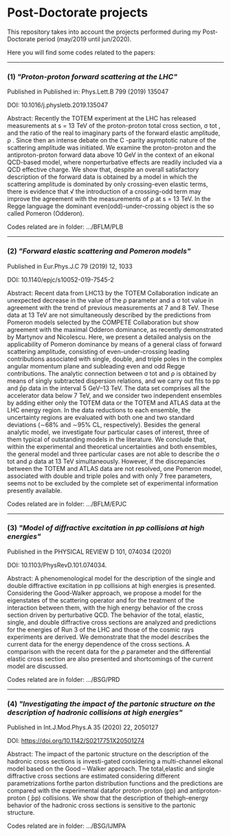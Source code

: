 # Post-Doctorate projects 

This repository takes into account the projects performed during my Post-Doctorate period (may/2019 until jun/2020).

Here you will find some codes related to the papers:

---

### (1) *"Proton-proton forward scattering at the LHC"*

Published in Published in: Phys.Lett.B 799 (2019) 135047

DOI: 10.1016/j.physletb.2019.135047

Abstract: Recently the TOTEM experiment at the LHC has released measurements at s = 13 TeV of the proton-proton total cross section, σ tot , and the ratio of the real to imaginary parts of the forward elastic amplitude, ρ . Since then an intense debate on the C -parity asymptotic nature of the scattering amplitude
was initiated. We examine the proton-proton and the antiproton-proton forward data above 10 GeV in the context of an eikonal QCD-based model, where nonperturbative effects are readily included via a QCD effective charge. We show that, despite an overall satisfactory description of the forward data is
obtained by a model in which the scattering amplitude is dominated by only crossing-even elastic terms, there is evidence that √ the introduction of a crossing-odd term may improve the agreement with the measurements of ρ at s = 13 TeV. In the Regge language the dominant even(odd)-under-crossing object
is the so called Pomeron (Odderon).

Codes related are in folder: .../BFLM/PLB

---

### (2) *"Forward elastic scattering and Pomeron models"*

Published in Eur.Phys.J.C 79 (2019) 12, 1033

DOI: 10.1140/epjc/s10052-019-7545-2

Abstract: Recent data from LHC13 by the TOTEM Collaboration indicate an unexpected decrease in the value of the ρ parameter and a σ tot value in agreement with the trend of previous measurements at 7 and 8 TeV. These data at 13 TeV are not simultaneously described by the predictions from Pomeron models selected by the
COMPETE Collaboration but show agreement with the maximal Odderon dominance, as recently demonstrated by Martynov and Nicolescu. Here, we present a detailed analysis on the applicability of Pomeron dominance by means of a general class of forward scattering amplitude, consisting of even-under-crossing leading contributions associated with single, double, and triple poles in the complex angular momentum plane and subleading even and odd Regge contributions. The analytic connection between σ tot and ρ is obtained by means of singly subtracted dispersion relations, and we carry out fits to pp and p̄p data in the interval 5 GeV–13 TeV. The data set comprises all the accelerator data below 7 TeV, and we consider two independent ensembles by adding either only the TOTEM data or the TOTEM and ATLAS data at the LHC energy region. In the data reductions to each ensemble, the uncertainty regions are evaluated with both one and two standard deviations (∼68% and ∼95% CL, respectively). Besides the general analytic model, we investigate four particular cases of interest, three of them typical of outstanding
models in the literature. We conclude that, within the experimental and theoretical uncertainties and both ensembles, the general model and three particular cases are not able to describe the σ tot and ρ data at 13 TeV simultaneously. However, if the discrepancies between the TOTEM and ATLAS data are not resolved,
one Pomeron model, associated with double and triple poles and with only 7 free parameters, seems not to be excluded by the complete set of experimental information presently available.

Codes related are in folder: .../BFLM/EPJC

---

### (3) *"Model of diffractive excitation in pp collisions at high energies"*

Published in the PHYSICAL REVIEW D 101, 074034 (2020)

DOI: 10.1103/PhysRevD.101.074034.

Abstract: A phenomenological model for the description of the single and double diffractive excitation in pp collisions at high energies is presented. Considering the Good-Walker approach, we propose a model for the eigenstates of the scattering operator and for the treatment of the interaction between them, with the high energy behavior of the cross section driven by perturbative QCD. The behavior of the total, elastic, single, and double diffractive cross sections are analyzed and predictions for the energies of Run 3 of the LHC and those of the cosmic rays experiments are derived. We demonstrate that the model describes the current data for the energy dependence of the cross sections. A comparison with the recent data for the ρ parameter and the differential elastic cross section are also presented and shortcomings of the current model are discussed.

Codes related are in folder: .../BSG/PRD

---

### (4) *"Investigating the impact of the partonic structure on the description of hadronic collisions at high energies"*

Published in Int.J.Mod.Phys.A 35 (2020) 22, 2050127

DOI: https://doi.org/10.1142/S0217751X20501274

Abstract: The impact of the partonic structure on the description of the hadronic cross sections is investi-gated considering a multi-channel eikonal model based on the Good – Walker approach. The total,elastic and single diffractive cross sections are estimated considering different parametrizations forthe parton distribution functions and the predictions are compared with the experimental datafor proton-proton (pp) and antiproton-proton ( ̄pp) collisions. We show that the description of thehigh-energy behavior of the hadronic cross sections is sensitive to the partonic structure.

Codes related are in folder: .../BSG/IJMPA
